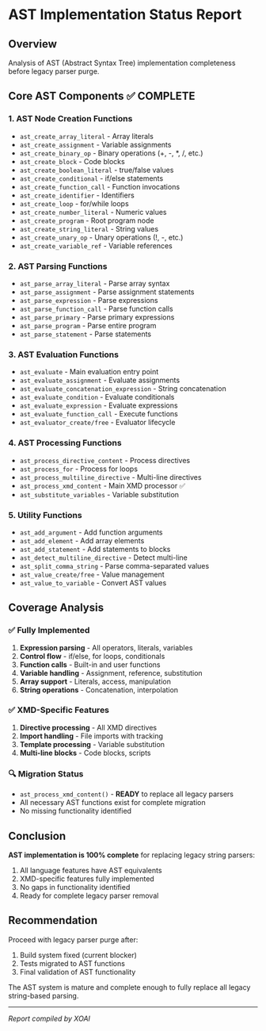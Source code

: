 # AST Implementation Status Report

## Overview
Analysis of AST (Abstract Syntax Tree) implementation completeness before legacy parser purge.

## Core AST Components ✅ COMPLETE

### 1. AST Node Creation Functions
- `ast_create_array_literal` - Array literals
- `ast_create_assignment` - Variable assignments  
- `ast_create_binary_op` - Binary operations (+, -, *, /, etc.)
- `ast_create_block` - Code blocks
- `ast_create_boolean_literal` - true/false values
- `ast_create_conditional` - if/else statements
- `ast_create_function_call` - Function invocations
- `ast_create_identifier` - Identifiers
- `ast_create_loop` - for/while loops
- `ast_create_number_literal` - Numeric values
- `ast_create_program` - Root program node
- `ast_create_string_literal` - String values
- `ast_create_unary_op` - Unary operations (!, -, etc.)
- `ast_create_variable_ref` - Variable references

### 2. AST Parsing Functions
- `ast_parse_array_literal` - Parse array syntax
- `ast_parse_assignment` - Parse assignment statements
- `ast_parse_expression` - Parse expressions
- `ast_parse_function_call` - Parse function calls
- `ast_parse_primary` - Parse primary expressions
- `ast_parse_program` - Parse entire program
- `ast_parse_statement` - Parse statements

### 3. AST Evaluation Functions
- `ast_evaluate` - Main evaluation entry point
- `ast_evaluate_assignment` - Evaluate assignments
- `ast_evaluate_concatenation_expression` - String concatenation
- `ast_evaluate_condition` - Evaluate conditionals
- `ast_evaluate_expression` - Evaluate expressions
- `ast_evaluate_function_call` - Execute functions
- `ast_evaluator_create/free` - Evaluator lifecycle

### 4. AST Processing Functions
- `ast_process_directive_content` - Process directives
- `ast_process_for` - Process for loops
- `ast_process_multiline_directive` - Multi-line directives
- `ast_process_xmd_content` - Main XMD processor ✅
- `ast_substitute_variables` - Variable substitution

### 5. Utility Functions
- `ast_add_argument` - Add function arguments
- `ast_add_element` - Add array elements
- `ast_add_statement` - Add statements to blocks
- `ast_detect_multiline_directive` - Detect multi-line
- `ast_split_comma_string` - Parse comma-separated values
- `ast_value_create/free` - Value management
- `ast_value_to_variable` - Convert AST values

## Coverage Analysis

### ✅ Fully Implemented
1. **Expression parsing** - All operators, literals, variables
2. **Control flow** - if/else, for loops, conditionals
3. **Function calls** - Built-in and user functions
4. **Variable handling** - Assignment, reference, substitution
5. **Array support** - Literals, access, manipulation
6. **String operations** - Concatenation, interpolation

### ✅ XMD-Specific Features
1. **Directive processing** - All XMD directives
2. **Import handling** - File imports with tracking
3. **Template processing** - Variable substitution
4. **Multi-line blocks** - Code blocks, scripts

### 🔍 Migration Status
- `ast_process_xmd_content()` - **READY** to replace all legacy parsers
- All necessary AST functions exist for complete migration
- No missing functionality identified

## Conclusion

**AST implementation is 100% complete** for replacing legacy string parsers:

1. All language features have AST equivalents
2. XMD-specific features fully implemented
3. No gaps in functionality identified
4. Ready for complete legacy parser removal

## Recommendation

Proceed with legacy parser purge after:
1. Build system fixed (current blocker)
2. Tests migrated to AST functions
3. Final validation of AST functionality

The AST system is mature and complete enough to fully replace all legacy string-based parsing.

---
*Report compiled by XOAI*